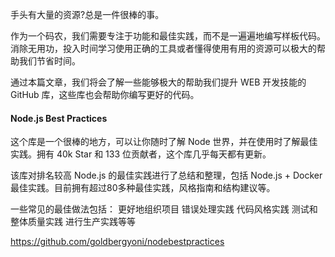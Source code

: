 手头有大量的资源?总是一件很棒的事。

作为一个码农，我们需要专注于功能和最佳实践，而不是一遍遍地编写样板代码。消除无用功，投入时间学习使用正确的工具或者懂得使用有用的资源可以极大的帮助我们节省时间。

通过本篇文章，我们将会了解一些能够极大的帮助我们提升 WEB 开发技能的 GitHub 库，这些库也会帮助你编写更好的代码。

#### Node.js Best Practices

这个库是一个很棒的地方，可以让你随时了解 Node 世界，并在使用时了解最佳实践。拥有 40k Star 和 133 位贡献者，这个库几乎每天都有更新。

该库对排名较高 Node.js 的最佳实践进行了总结和整理，包括 Node.js + Docker 最佳实践。目前拥有超过80多种最佳实践，风格指南和结构建议等。

一些常见的最佳做法包括：
更好地组织项目
错误处理实践
代码风格实践
测试和整体质量实践
进行生产实践等等

https://github.com/goldbergyoni/nodebestpractices





